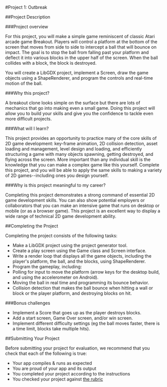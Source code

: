 #Project 1: Outbreak

##Project Description

###Project overview

For this project, you will make a simple game reminiscent of classic Atari arcade game Breakout. Players will control a platform at the bottom of the screen that moves from side to side to intercept a ball that will bounce on impact. The goal is to stop the ball from falling past your platform and deflect it into various blocks in the upper half of the screen. When the ball collides with a block, the block is destroyed.

You will create a LibGDX project, implement a Screen, draw the game objects using a ShapeRenderer, and program the controls and real-time motion of the ball.

###Why this project?

A breakout clone looks simple on the surface but there are lots of mechanics that go into making even a small game. Doing this project will allow you to build your skills and give you the confidence to tackle even more difficult projects.

###What will I learn?

This project provides an opportunity to practice many of the core skills of 2D game development: key-frame animation, 2D collision detection, asset loading and management, level design and loading, and efficiently structuring a game with many objects spawning, getting destroyed, and flying across the screen.  More important than any individual skill is the knowledge that you can make a complex game like this yourself.  Complete this project, and you will be able to apply the same skills to making a variety of 2D games--including ones you design yourself.

###Why is this project meaningful to my career?

Completing this project demonstrates a strong command of essential 2D game development skills.  You can also show potential employers or collaborators that you can make an intensive game that runs on desktop or mobile (or as a browser game).  This project is an excellent way to display a wide range of technical 2D game development ability.

##Completing the Project

Completing the project consists of the following tasks:

* Make a LibGDX project using the project generator tool.
* Create a play screen using the Game class and Screen interface.
* Write a render loop that displays all the game objects, including the player's platform, the ball, and the blocks, using ShapeRenderer.
* Program the gameplay, including: 
 * Polling for input to move the platform (arrow keys for the desktop build, and using the accelerometer on Android).
 * Moving the ball in real time and programming its bounce behavior. 
 * Collision detection that makes the ball bounce when hitting a wall or block or the player platform, and destroying blocks on hit.

###Bonus challenges

* Implement a Score that goes up as the player destroys blocks.
* Add a start screen, Game Over screen, and/or win screen. 
* Implement different difficulty settings (eg the ball moves faster, there is a time limit, blocks take multiple hits).

##Submitting Your Project

Before submitting your project for evaluation, we recommend that you check that each of the following is true:

* Your app compiles & runs as expected
* You are proud of your app and its output
* You completed your project according to the instructions
* You checked your project against [the rubric](https://review.udacity.com/#!/projects/5609616480/rubric)